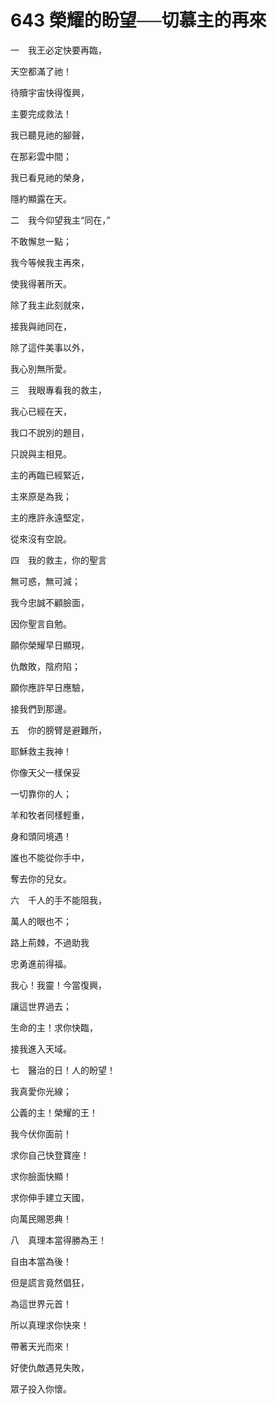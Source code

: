 # 643 榮耀的盼望──切慕主的再來

一　我王必定快要再臨，

天空都滿了祂！

待贖宇宙快得復興，

主要完成救法！

我已聽見祂的腳聲，

在那彩雲中間；

我已看見祂的榮身，

隱約顯露在天。

二　我今仰望我主“同在，”

不敢懈怠一點；

我今等候我主再來，

使我得著所天。

除了我主此刻就來，

接我與祂同在，

除了這件美事以外，

我心別無所愛。

三　我眼專看我的救主，

我心已經在天，

我口不說別的題目，

只說與主相見。

主的再臨已經緊近，

主來原是為我；

主的應許永遠堅定，

從來沒有空說。

四　我的救主，你的聖言

無可惑，無可減；

我今忠誠不顧臉面，

因你聖言自勉。

願你榮耀早日顯現，

仇敵敗，陰府陷；

願你應許早日應驗，

接我們到那邊。

五　你的膀臂是避難所，

耶穌救主我神！

你像天父一樣保妥

一切靠你的人；

羊和牧者同樣輕重，

身和頭同境遇！

誰也不能從你手中，

奪去你的兒女。

六　千人的手不能阻我，

萬人的眼也不；

路上荊棘，不過助我

忠勇進前得福。

我心！我靈！今當復興，

讓這世界過去；

生命的主！求你快臨，

接我進入天域。

七　醫治的日！人的盼望！

我真愛你光線；

公義的主！榮耀的王！

我今伏你面前！

求你自己快登寶座！

求你臉面快顯！

求你伸手建立天國，

向萬民賜恩典！

八　真理本當得勝為王！

自由本當為後！

但是謊言竟然倡狂，

為這世界元首！

所以真理求你快來！

帶著天光而來！

好使仇敵遇見失敗，

眾子投入你懷。


